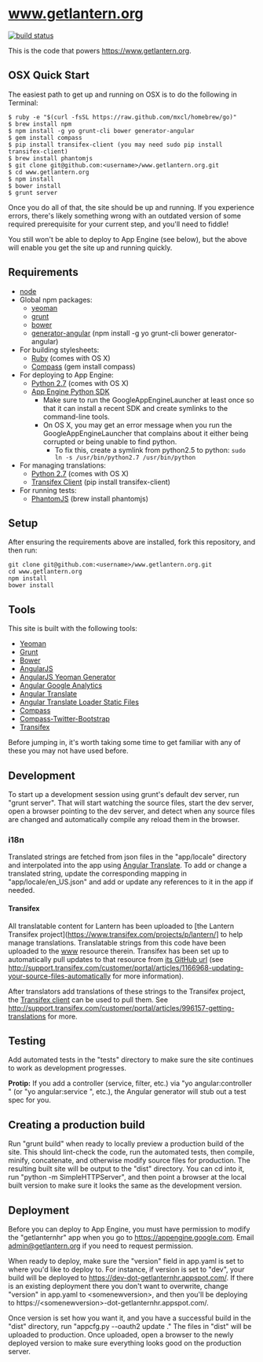 # www.getlantern.org

[![build status](https://secure.travis-ci.org/getlantern/www.getlantern.org.png)](https://travis-ci.org/getlantern/www.getlantern.org)

This is the code that powers https://www.getlantern.org.

## OSX Quick Start

The easiest path to get up and running on OSX is to do the following in Terminal:

```
$ ruby -e "$(curl -fsSL https://raw.github.com/mxcl/homebrew/go)"
$ brew install npm
$ npm install -g yo grunt-cli bower generator-angular
$ gem install compass
$ pip install transifex-client (you may need sudo pip install transifex-client)
$ brew install phantomjs
$ git clone git@github.com:<username>/www.getlantern.org.git
$ cd www.getlantern.org
$ npm install
$ bower install
$ grunt server
```

Once you do all of that, the site should be up and running. If you experience errors, there's
likely something wrong with an outdated version of some required prerequisite for your 
current step, and you'll need to fiddle!

You still won't be able to deploy to App Engine (see below), but the above will enable you get 
the site up and running quickly.

## Requirements

- [node](http://nodejs.org/)
- Global npm packages:
  - [yeoman](http://yeoman.io/)
  - [grunt](http://gruntjs.com/)
  - [bower](http://bower.io)
  - [generator-angular](https://github.com/yeoman/generator-angular)
  (npm install -g yo grunt-cli bower generator-angular)
- For building stylesheets:
  - [Ruby](http://www.ruby-lang.org/) (comes with OS X)
  - [Compass](http://compass-style.org/) (gem install compass)
- For deploying to App Engine:
  - [Python 2.7](http://python.org/) (comes with OS X)
  - [App Engine Python SDK](https://developers.google.com/appengine/downloads#Google_App_Engine_SDK_for_Python)
    - Make sure to run the GoogleAppEngineLauncher at least once so that it can install
      a recent SDK and create symlinks to the command-line tools.
    - On OS X, you may get an error message when you run the GoogleAppEngineLauncher
      that complains about it either being corrupted or being unable to find python.
      - To fix this, create a symlink from python2.5 to python:
        `sudo ln -s /usr/bin/python2.7 /usr/bin/python`
- For managing translations:
  - [Python 2.7](http://python.org/) (comes with OS X)
  - [Transifex Client](https://pypi.python.org/pypi/transifex-client)
    (pip install transifex-client)
- For running tests:
  - [PhantomJS](http://phantomjs.org/) (brew install phantomjs)

## Setup

After ensuring the requirements above are installed, fork this repository, and
then run:

```
git clone git@github.com:<username>/www.getlantern.org.git
cd www.getlantern.org
npm install
bower install
```

## Tools

This site is built with the following tools:

- [Yeoman](http://yeoman.io/)
- [Grunt](http://gruntjs.com/)
- [Bower](http://bower.io/)
- [AngularJS](http://angularjs.org/)
- [AngularJS Yeoman Generator](https://github.com/yeoman/generator-angular)
- [Angular Google Analytics](https://github.com/revolunet/angular-google-analytics)
- [Angular Translate](https://github.com/PascalPrecht/angular-translate)
- [Angular Translate Loader Static Files](https://github.com/PascalPrecht/angular-translate-loader-static-files)
- [Compass](http://compass-style.org/)
- [Compass-Twitter-Bootstrap](https://github.com/vwall/compass-twitter-bootstrap)
- [Transifex](https://www.transifex.com)

Before jumping in, it's worth taking some time to get familiar with any of
these you may not have used before.

## Development

To start up a development session using grunt's default dev server, run
"grunt server". That will start watching the source files, start the dev
server, open a browser pointing to the dev server, and detect when any source
files are changed and automatically compile any reload them in the browser.

### i18n

Translated strings are fetched from json files in the "app/locale" directory
and interpolated into the app using
[Angular Translate](https://github.com/PascalPrecht/angular-translate).
To add or change a translated string, update the corresponding mapping
in "app/locale/en_US.json" and add or update any references to it in the app if
needed.

#### Transifex

All translatable content for Lantern has been uploaded to [the Lantern
Transifex project](https://www.transifex.com/projects/p/lantern/] to help
manage translations. Translatable strings from this code have been uploaded to
the [www](https://www.transifex.com/projects/p/lantern/resource/www/) resource
therein. Transifex has been set up to automatically pull updates to that
resource from [its GitHub
url](https://raw.github.com/getlantern/www.getlantern.org/master/app/locale/en_US.json)
(see
http://support.transifex.com/customer/portal/articles/1166968-updating-your-source-files-automatically
for more information).

After translators add translations of these strings to the Transifex project,
the [Transifex
client](http://support.transifex.com/customer/portal/articles/960804-overview)
can be used to pull them. See
http://support.transifex.com/customer/portal/articles/996157-getting-translations
for more.

## Testing

Add automated tests in the "tests" directory to make sure the site continues
to work as development progresses.

**Protip:** If you add a controller (service, filter, etc.) via "yo
angular:controller <newcontroller>" (or "yo angular:service <newservice>",
etc.), the Angular generator will stub out a test spec for you.

## Creating a production build

Run "grunt build" when ready to locally preview a production build of the site.
This should lint-check the code, run the automated tests, then compile, minify,
concatenate, and otherwise modify source files for production. The resulting
built site will be output to the "dist" directory. You can cd into it, run
"python -m SimpleHTTPServer", and then point a browser at the local built
version to make sure it looks the same as the development version.

## Deployment

Before you can deploy to App Engine, you must have permission to modify the
"getlanternhr" app when you go to https://appengine.google.com. Email
admin@getlantern.org if you need to request permission.

When ready to deploy, make sure the "version" field in app.yaml is set to where
you'd like to deploy to. For instance, if version is set to "dev", your build
will be deployed to https://dev-dot-getlanternhr.appspot.com/. If there is
an existing deployment there you don't want to overwrite, change "version" in
app.yaml to &lt;somenewversion&gt;, and then you'll be deploying to
https://&lt;somenewversion&gt;-dot-getlanternhr.appspot.com/.

Once version is set how you want it, and you have a successful build in
the "dist" directory, run "appcfg.py --oauth2 update ." The files in "dist" will be
uploaded to production. Once uploaded, open a browser to the newly deployed
version to make sure everything looks good on the production server.
